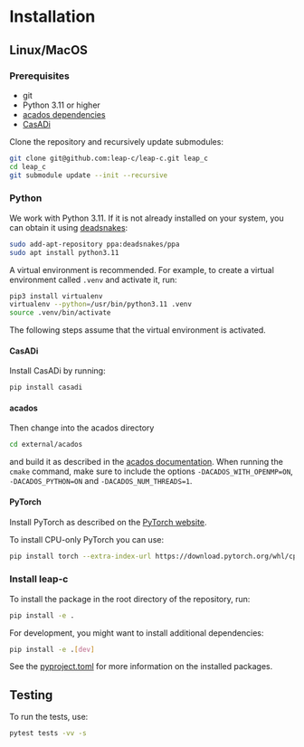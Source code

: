 # Installation

## Linux/MacOS

### Prerequisites

- git
- Python 3.11 or higher
- [acados dependencies](https://docs.acados.org/installation/index.html)
- [CasADi](https://web.casadi.org/get/)

Clone the repository and recursively update submodules:
```bash
git clone git@github.com:leap-c/leap-c.git leap_c
cd leap_c
git submodule update --init --recursive
```

### Python

We work with Python 3.11. If it is not already installed on your system, you can obtain it using [deadsnakes](https://launchpad.net/~deadsnakes/+archive/ubuntu/ppa):
```bash
sudo add-apt-repository ppa:deadsnakes/ppa
sudo apt install python3.11
```

A virtual environment is recommended. For example, to create a virtual environment called `.venv`
and activate it, run:

```bash
pip3 install virtualenv
virtualenv --python=/usr/bin/python3.11 .venv
source .venv/bin/activate
```

The following steps assume that the virtual environment is activated.

#### CasADi

Install CasADi by running:
```bash
pip install casadi
```

#### acados

Then change into the acados directory 

```bash
cd external/acados
```

and build it as described in the [acados documentation](https://docs.acados.org/installation/index.html). When running the
`cmake` command, make sure to include the options `-DACADOS_WITH_OPENMP=ON`, `-DACADOS_PYTHON=ON` and `-DACADOS_NUM_THREADS=1`.

#### PyTorch

Install PyTorch as described on the [PyTorch website](https://pytorch.org/get-started/locally/).

To install CPU-only PyTorch you can use:

``` bash
pip install torch --extra-index-url https://download.pytorch.org/whl/cpu
```

### Install leap-c

To install the package in the root directory of the repository, run:

```bash
pip install -e .
```

For development, you might want to install additional dependencies:

```bash
pip install -e .[dev]
```

See the [pyproject.toml](https://github.com/leap-c/leap-c/blob/main/pyproject.toml) for more information on the installed packages.

## Testing

To run the tests, use:

```bash
pytest tests -vv -s
```
